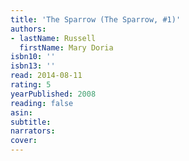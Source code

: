 ```yaml
---
title: 'The Sparrow (The Sparrow, #1)'
authors:
- lastName: Russell
  firstName: Mary Doria
isbn10: ''
isbn13: ''
read: 2014-08-11
rating: 5
yearPublished: 2008
reading: false
asin:
subtitle:
narrators:
cover:
---
```

